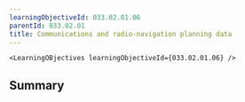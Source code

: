 ```yaml
---
learningObjectiveId: 033.02.01.06
parentId: 033.02.01
title: Communications and radio-navigation planning data
---
```


```tsx eval
<LearningOBjectives learningObjectiveId={033.02.01.06} />
```

## Summary
